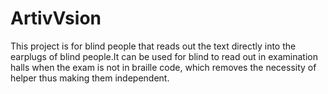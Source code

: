 # ArtivVsion
This project is for blind people that reads out the text directly into the earplugs of blind people.It can be used for blind to read out in examination halls when the exam is not in braille code, which removes the necessity of helper thus making them independent.

